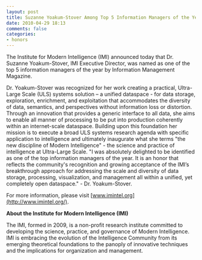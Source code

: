 ```yaml
---
layout: post
title: Suzanne Yoakum-Stover Among Top 5 Information Managers of the Year
date: 2010-04-29 18:13
comments: false
categories: 
- honors
---
```

The Institute for Modern Intelligence (IMI) announced  today that Dr. Suzanne Yoakum-Stover, IMI Executive Director, was named  as one of the top 5 information managers of the year by Information  Management Magazine.

Dr. Yoakum-Stover was recognized for her work creating a practical,  Ultra-Large Scale (ULS) systems solution – a unified dataspace - for  data storage, exploration, enrichment, and exploitation that  accommodates the diversity of data, semantics, and perspectives without  information loss or distortion. Through an innovation that provides a  generic interface to all data, she aims to enable all manner of processing to be put into production coherently within an internet-scale dataspace. Building upon this foundation her mission is to execute a  broad ULS systems research agenda with specific application to  intelligence and ultimately inaugurate what she terms "the new  discipline of Modern Intelligence" - the science and practice of  intelligence at Ultra-Large Scale.  "I was absolutely delighted to be identified as one of the top  information managers of the year. It is an honor that reflects the community's recognition and growing acceptance of the IMI’s breakthrough  approach for addressing the scale and diversity of data storage,  processing, visualization, and management all within a unified, yet  completely open dataspace." - Dr. Yoakum-Stover.

For more information, please visit [www.imintel.org](http://www.imintel.org/).

**About the Institute for Modern Intelligence (IMI)**

The IMI, formed in 2009, is a non-profit research institute  committed to developing the science, practice, and governance of Modern  Intelligence.  IMI is embracing the evolution of the Intelligence  Community from its emerging theoretical foundations to the panoply of  innovative techniques and the implications for organization and  management.
